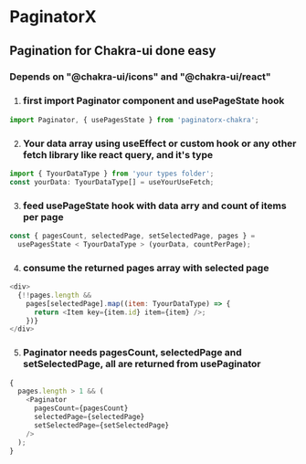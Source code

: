 # PaginatorX

## Pagination for Chakra-ui done easy

### Depends on "@chakra-ui/icons" and "@chakra-ui/react"

1. ### first import Paginator component and usePageState hook

```javascript
import Paginator, { usePagesState } from 'paginatorx-chakra';
```

2. ### Your data array using useEffect or custom hook or any other fetch library like react query, and it's type

```javascript
import { TyourDataType } from 'your types folder';
const yourData: TyourDataType[] = useYourUseFetch;
```

3. ### feed usePageState hook with data arry and count of items per page

```javascript
const { pagesCount, selectedPage, setSelectedPage, pages } =
  usePagesState < TyourDataType > (yourData, countPerPage);
```

4. ### consume the returned pages array with selected page

```javascript
<div>
  {!!pages.length &&
    pages[selectedPage].map((item: TyourDataType) => {
      return <Item key={item.id} item={item} />;
    })}
</div>
```

5. ### Paginator needs pagesCount, selectedPage and setSelectedPage, all are returned from usePaginator

```javascript
{
  pages.length > 1 && (
    <Paginator
      pagesCount={pagesCount}
      selectedPage={selectedPage}
      setSelectedPage={setSelectedPage}
    />
  );
}
```
